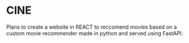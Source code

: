 # CINE
Plans to create a website in REACT to reccomend movies based on a custom movie recommender made in python and served using FastAPI.

